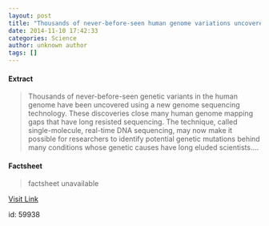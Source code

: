 ```yaml
---
layout: post
title: "Thousands of never-before-seen human genome variations uncovered"
date: 2014-11-10 17:42:33
categories: Science
author: unknown author
tags: []
---
```



#### Extract
>Thousands of never-before-seen genetic variants in the human genome have been uncovered using a new genome sequencing technology. These discoveries close many human genome mapping gaps that have long resisted sequencing. The technique, called single-molecule, real-time DNA sequencing, may now make it possible for researchers to identify potential genetic mutations behind many conditions whose genetic causes have long eluded scientists....

#### Factsheet
>factsheet unavailable

[Visit Link](http://feeds.sciencedaily.com/~r/sciencedaily/~3/a6FJ-u1jXOA/141110124233.htm)

id:   59938
